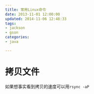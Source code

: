 ```yaml
---
title: 常用Linux命令
date: 2013-11-01 12:00:00
updated: 2014-11-06 12:48:33
tags: 
- jackson
- gson
categories: 
- java

---
```

# 拷贝文件

如果想事实看到拷贝的速度可以用`rsync -aP`
